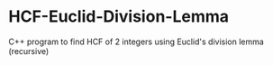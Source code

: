 # HCF-Euclid-Division-Lemma
C++ program to find HCF of 2 integers using Euclid's division lemma (recursive)
